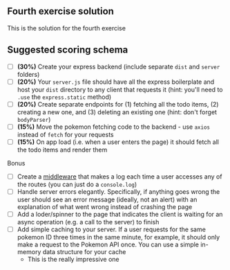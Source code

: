 ## Fourth exercise solution

This is the solution for the fourth exercise

## Suggested scoring schema

- [ ] **(30%)** Create your express backend (include separate `dist` and `server` folders)
- [ ] **(20%)** Your `server.js` file should have all the express boilerplate and host your `dist` directory to any client that requests it (hint: you'll need to `.use` the `express.static` method)
- [ ] **(20%)** Create separate endpoints for (1) fetching all the todo items, (2) creating a new one, and (3) deleting an existing one (hint: don't forget `bodyParser`)
- [ ] **(15%)** Move the pokemon fetching code to the backend - use `axios` instead of `fetch` for your requests
- [ ] **(15%)** On app load (i.e. when a user enters the page) it should fetch all the todo items and render them

Bonus

- [ ] Create a [middleware](https://expressjs.com/en/guide/using-middleware.html) that makes a log each time a user accesses any of the routes (you can just do a `console.log`)
- [ ] Handle server errors elegantly. Specifically, if anything goes wrong the user should see an error message (ideally, not an alert) with an explanation of what went wrong instead of crashing the page
- [ ] Add a loder/spinner to the page that indicates the client is waiting for an async operation (e.g. a call to the server) to finish
- [ ] Add simple caching to your server. If a user requests for the same pokemon ID three times in the same minute, for example, it should only make a request to the Pokemon API once. You can use a simple in-memory data structure for your cache
  - This is the really impressive one
